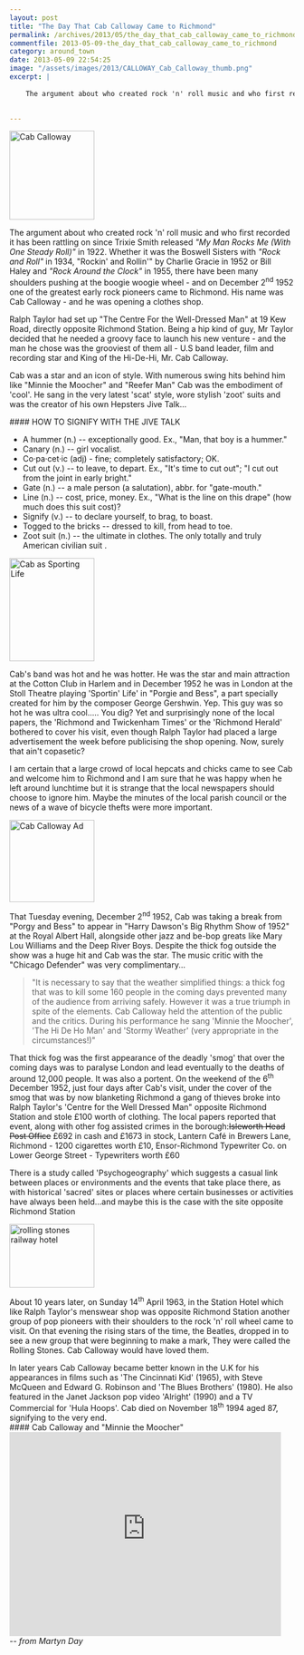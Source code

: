 ```yaml
---
layout: post
title: "The Day That Cab Calloway Came to Richmond"
permalink: /archives/2013/05/the_day_that_cab_calloway_came_to_richmond.html
commentfile: 2013-05-09-the_day_that_cab_calloway_came_to_richmond
category: around_town
date: 2013-05-09 22:54:25
image: "/assets/images/2013/CALLOWAY_Cab_Calloway_thumb.png"
excerpt: |
    
    The argument about who created rock 'n' roll music and who first recorded it has been rattling on since Trixie Smith released _"My Man Rocks Me (With One Steady Roll)"_ in 1922. Whether it was the Boswell Sisters with _"Rock and Roll"_ in 1934, "Rockin' and Rollin'" by Charlie Gracie in 1952 or Bill Haley and _"Rock Around the Clock"_ in 1955, there have been many shoulders pushing at the boogie woogie wheel - and on December 2<sup>nd</sup> 1952 one of the greatest early rock pioneers came to Richmond. His name was Cab Calloway - and he was opening a clothes shop.
    

---
```


<a href="/assets/images/2013/CALLOWAY_Cab_Calloway.png" title="See larger version of -  Cab Calloway"><img src="/assets/images/2013/CALLOWAY_Cab_Calloway_thumb.png" width="150" height="157" alt=" Cab Calloway" class="photo right" /></a>

The argument about who created rock 'n' roll music and who first recorded it has been rattling on since Trixie Smith released *"My Man Rocks Me (With One Steady Roll)"* in 1922. Whether it was the Boswell Sisters with *"Rock and Roll"* in 1934, "Rockin' and Rollin'" by Charlie Gracie in 1952 or Bill Haley and *"Rock Around the Clock"* in 1955, there have been many shoulders pushing at the boogie woogie wheel - and on December 2<sup>nd</sup> 1952 one of the greatest early rock pioneers came to Richmond. His name was Cab Calloway - and he was opening a clothes shop.

Ralph Taylor had set up "The Centre For the Well-Dressed Man" at 19 Kew Road, directly opposite Richmond Station. Being a hip kind of guy, Mr Taylor decided that he needed a groovy face to launch his new venture - and the man he chose was the grooviest of them all - U.S band leader, film and recording star and King of the Hi-De-Hi, Mr. Cab Calloway.

Cab was a star and an icon of style. With numerous swing hits behind him like "Minnie the Moocher" and "Reefer Man" Cab was the embodiment of 'cool'. He sang in the very latest 'scat' style, wore stylish 'zoot' suits and was the creator of his own Hepsters Jive Talk...

<div markdown="1" class="box">
#### HOW TO SIGNIFY WITH THE JIVE TALK

-   A hummer (n.) -- exceptionally good. Ex., "Man, that boy is a hummer."
-   Canary (n.) -- girl vocalist.
-   Co·pa·cet·ic (adj) - fine; completely satisfactory; OK.
-   Cut out (v.) -- to leave, to depart. Ex., "It's time to cut out"; "I cut out from the joint in early bright."
-   Gate (n.) -- a male person (a salutation), abbr. for "gate-mouth."
-   Line (n.) -- cost, price, money. Ex., "What is the line on this drape" (how much does this suit cost)?
-   Signify (v.) -- to declare yourself, to brag, to boast.
-   Togged to the bricks -- dressed to kill, from head to toe.
-   Zoot suit (n.) -- the ultimate in clothes. The only totally and truly American civilian suit .

</div>
<a href="/assets/images/2013/CALLOWAY_Cab_as_Sporting_Life.jpg" title="See larger version of -  Cab as Sporting Life"><img src="/assets/images/2013/CALLOWAY_Cab_as_Sporting_Life_thumb.jpg" width="150" height="182" alt=" Cab as Sporting Life" class="photo right" /></a>

Cab's band was hot and he was hotter. He was the star and main attraction at the Cotton Club in Harlem and in December 1952 he was in London at the Stoll Theatre playing 'Sportin' Life' in "Porgie and Bess", a part specially created for him by the composer George Gershwin. Yep. This guy was so hot he was ultra cool..... You dig? Yet and surprisingly none of the local papers, the 'Richmond and Twickenham Times' or the 'Richmond Herald' bothered to cover his visit, even though Ralph Taylor had placed a large advertisement the week before publicising the shop opening. Now, surely that ain't copasetic?

I am certain that a large crowd of local hepcats and chicks came to see Cab and welcome him to Richmond and I am sure that he was happy when he left around lunchtime but it is strange that the local newspapers should choose to ignore him. Maybe the minutes of the local parish council or the news of a wave of bicycle thefts were more important.

<a href="/assets/images/2013/CALLOWAY_Cab_Calloway_Ad.JPG" title="See larger version of -  Cab Calloway Ad"><img src="/assets/images/2013/CALLOWAY_Cab_Calloway_Ad_thumb.JPG" width="150" height="145" alt=" Cab Calloway Ad" class="photo right" /></a>

That Tuesday evening, December 2<sup>nd</sup> 1952, Cab was taking a break from "Porgy and Bess" to appear in "Harry Dawson's Big Rhythm Show of 1952" at the Royal Albert Hall, alongside other jazz and be-bop greats like Mary Lou Williams and the Deep River Boys. Despite the thick fog outside the show was a huge hit and Cab was the star. The music critic with the "Chicago Defender" was very complimentary...

> "It is necessary to say that the weather simplified things: a thick fog that was to kill some 160 people in the coming days prevented many of the audience from arriving safely. However it was a true triumph in spite of the elements. Cab Calloway held the attention of the public and the critics. During his performance he sang 'Minnie the Moocher', 'The Hi De Ho Man' and 'Stormy Weather' (very appropriate in the circumstances!)"

That thick fog was the first appearance of the deadly 'smog' that over the coming days was to paralyse London and lead eventually to the deaths of around 12,000 people. It was also a portent. On the weekend of the 6<sup>th</sup> December 1952, just four days after Cab's visit, under the cover of the smog that was by now blanketing Richmond a gang of thieves broke into Ralph Taylor's 'Centre for the Well Dressed Man" opposite Richmond Station and stole £100 worth of clothing. The local papers reported that event, along with other fog assisted crimes in the borough:~~Isleworth Head Post Office~~ £692 in cash and £1673 in stock, Lantern Café in Brewers Lane, Richmond - 1200 cigarettes worth £10, Ensor-Richmond Typewriter Co. on Lower George Street - Typewriters worth £60

There is a study called 'Psychogeography' which suggests a casual link between places or environments and the events that take place there, as with historical 'sacred' sites or places where certain businesses or activities have always been held...and maybe this is the case with the site opposite Richmond Station

<a href="/assets/images/2013/CALLOWAY_rolling_stones_railway_hotel.jpg" title="See larger version of - rolling stones railway hotel"><img src="/assets/images/2013/CALLOWAY_rolling_stones_railway_hotel_thumb.jpg" width="150" height="112" alt="rolling stones railway hotel" class="photo right" /></a>

About 10 years later, on Sunday 14<sup>th</sup> April 1963, in the Station Hotel which like Ralph Taylor's menswear shop was opposite Richmond Station another group of pop pioneers with their shoulders to the rock 'n' roll wheel came to visit. On that evening the rising stars of the time, the Beatles, dropped in to see a new group that were beginning to make a mark, They were called the Rolling Stones. Cab Calloway would have loved them.

<div markdown="1" class="box">
In later years Cab Calloway became better known in the U.K for his appearances in films such as 'The Cincinnati Kid' (1965), with Steve McQueen and Edward G. Robinson and 'The Blues Brothers' (1980). He also featured in the Janet Jackson pop video 'Alright' (1990) and a TV Commercial for 'Hula Hoops'. Cab died on November 18<sup>th</sup> 1994 aged 87, signifying to the very end.

</div>
<div markdown="1" class="box">
#### Cab Calloway and "Minnie the Moocher"

<iframe width="480" height="360" src="http://www.youtube-nocookie.com/embed/8suquDgg0dw?rel=0" frameborder="0" allowfullscreen>
</iframe>
</div>
<cite>-- from Martyn Day</cite>
